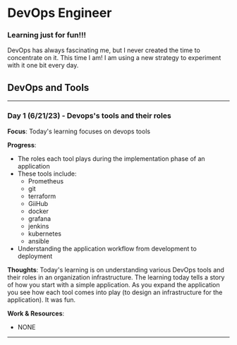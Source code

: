 # DevOps Engineer

### Learning just for fun!!!

DevOps has always fascinating me, but I never created the time to concentrate on it. This time I am! I am using a new strategy to experiment with it one bit every day.

## DevOps and Tools

---

### Day 1 (6/21/23) - Devops's tools and their roles

**Focus**: Today's learning focuses on devops tools

**Progress**:

- The roles each tool plays during the implementation phase of an application
- These tools include:
  - Prometheus
  - git
  - terraform
  - GiiHub
  - docker
  - grafana
  - jenkins
  - kubernetes
  - ansible
- Understanding the application workflow from development to deployment

**Thoughts**: Today's learning is on understanding various DevOps tools and their roles in an organization infrastructure. The learning today tells a story of how you start with a simple application. As you expand the application you see how each tool comes into play (to design an infrastructure for the application). It was fun.

**Work & Resources**:

- NONE

---
